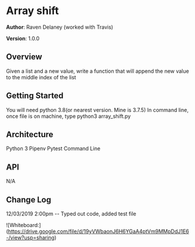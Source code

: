 # Array shift

**Author**: Raven Delaney (worked with Travis)

**Version**: 1.0.0

## Overview
<!-- Provide a high level overview of what this application is and why you are building it, beyond the fact that it's an assignment for a Code Fellows 401 class. (i.e. What's your problem domain?) -->
Given a list and a new value, write a function that will append the new value to the middle index of the list

## Getting Started
<!-- What are the steps that a user must take in order to build this app on their own machine and get it running? -->
You will need python 3.8(or nearest version. Mine is 3.7.5)
In command line, once file is on machine, type
        python3 array_shift.py

## Architecture
<!-- Provide a detailed description of the application design. What technologies (languages, libraries, etc) you're using, and any other relevant design information. This is also an area which you can include any visuals; flow charts, example usage gifs, screen captures, etc.-->
Python 3
Pipenv
Pytest
Command Line

## API
<!-- Provide detailed instructions for your applications usage. This should include any methods or endpoints available to the user/client/developer. Each section should be formatted to provide clear syntax for usage, example calls including input data requirements and options, and example responses or return values. -->
N/A

## Change Log

<!-- Use this are to document the iterative changes made to your application as each feature is successfully implemented. Use time stamps. Here's an example:

01-01-2001 4:59pm - Added functionality to add and delete some things.
-->
12/03/2019 2:00pm -- Typed out code, added test file

![Whiteboard:] (https://drive.google.com/file/d/19yVWbaonJ6H6YGaA4ptVm9MMpDdJ1E6-/view?usp=sharing)
